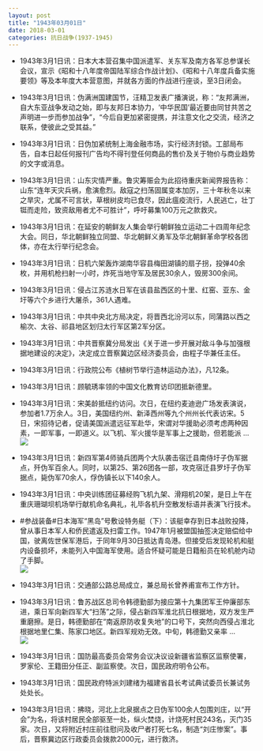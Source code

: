 ```yaml
---
layout: post
title: "1943年03月01日"
date: 2018-03-01
categories: 抗日战争(1937-1945)
---
```


<meta name="referrer" content="no-referrer" />

- 1943年3月1日讯：日本大本营召集中国派遣军、关东军及南方各军总参谋长会议，宣示《昭和十八年度帝国陆军综合作战计划》、《昭和十八年度兵备实施要领》等及本年度大本营意图，并就各方面的作战进行座谈，至3日闭会。 

- 1943年3月1日讯：伪满洲国建国节，汪精卫发表广播演说，称：“友邦满洲，自大东亚战争发动之始，即与友邦日本协力，‘中华民国’最近要由同甘共苦之声明进一步而参加战争”，“今后自更加紧密提携，并注意文化之交流，经济之联系，使彼此之受其益。” 

- 1943年3月1日讯：日伪加紧统制上海金融市场，实行经济封锁。工部局布告，自本日起任何报刊广告均不得刊登任何商品的售价及关于物价与商业趋势的文字或消息。 

- 1943年3月1日讯：山东灾情严重。鲁灾筹赈会为此招待重庆新闻界报告称：山东“连年天灾兵祸，愈演愈烈。敌寇之扫荡固属变本加厉，三十年秋冬以来之旱灾，尤属不可言状，草根树皮均已食尽，因此瘟疫流行，人民逃亡，壮丁铤而走险，致资敌用者尤不可胜计”，呼吁募集100万元之款救灾。 

- 1943年3月1日讯：在延安的朝鲜友人集会举行朝鲜独立运动二十四周年纪念大会。同日，华北朝鲜独立同盟、华北朝鲜义勇军及华北朝鲜革命学校各团体，亦在太行举行纪念会。 

- 1943年3月1日讯：日机六架轰炸湖南华容县梅田湖镇的扇子拐，投弹40余枚，并用机枪扫射一小时，炸死当地守军及居民30余人，毁房300余间。 

- 1943年3月1日讯：侵占江苏涟水日军在该县盐西区的十里、红窑、亚东、金圩等六个乡进行大屠杀，361人遇难。 

- 1943年3月1日讯：中共中央北方局决定，将晋西北汾河以东，同蒲路以西之榆次、太谷、祁县地区划归太行军区第2军分区。 

- 1943年3月1日讯：中共晋察冀分局发出《关于进一步开展对敌斗争与加强根据地建设的决定》，决定成立晋察冀边区经济委员会，由程子华兼任主任。 

- 1943年3月1日讯：行政院公布《植树节举行造林运动办法》，凡12条。 

- 1943年3月1日讯：顾毓琇率领的中国文化教育访印团抵新德里。 

- 1943年3月1日讯：宋美龄抵纽约访问。次日，在纽约麦迪逊广场发表演说，参加者1.7万余人。3日，美国纽约州、新泽西州等九个州州长代表访宋。5日，宋招待记者，促请美国派遣远征军赴华，宋谓对华援助必须考虑两种因素，一即军事，一即道义。以飞机、军火援华是军事上之援助，但若能派 ... <br/><img src="https://wx4.sinaimg.cn/large/aca367d8ly1fox6m3rdkoj20c809zdfw.jpg" />

- 1943年3月1日讯：新四军第4师骑兵团两个大队袭击宿迁县南侍圩子伪军据点，歼伪军百余人。同时，以第25、第26团各一部，攻克宿迁县罗圩子伪军据点，毙伪军70余人，俘伪镇长以下140余人。 

- 1943年3月1日讯：中央训练团征募经购飞机九架、滑翔机20架，是日上午在重庆珊瑚坝机场举行献机命名典礼，礼毕各机升空散发标语并表演飞行技术。 

- #参战装备#日本海军“黑岛”号敷设特务艇（下）：该艇幸存到日本战败投降，曾从事日本军人和侨民遣返及扫雷工作。1947年1月被盟国抽签决定赔偿给中国，驶离佐世保军港后，于同年9月30日抵达青岛港。但接受后发现轮机和艇内设备损坏，未能列入中国海军使用。适合怀疑可能是日籍船员在轮机舱内动了手脚。 <br/><img src="https://wx3.sinaimg.cn/large/aca367d8ly1fox357qtdhj20dc08wq4h.jpg" />

- 1943年3月1日讯：交通部公路总局成立，兼总局长曾养甫宣布工作方针。 

- 1943年3月1日讯：鲁苏战区总司令韩德勤部为接应第十九集团军王仲廉部东进，乘日军向新四军大“扫荡”之际，侵占新四军淮北抗日根据地，双方发生严重磨擦。是日，韩德勤部在“南返原防收复失地”的口号下，突然向西侵占淮北根据地里仁集、陈家口地区。新四军规劝无效。中旬，韩德勤又亲率 ... <br/><img src="https://wx2.sinaimg.cn/large/aca367d8ly1fox0jj3q9ij20c80bxmxa.jpg" />

- 1943年3月1日讯：国防最高委员会常务会议决议设新疆省监察区监察使署，罗家伦、王籍田分任正、副监察使。次日，国民政府明令公布。 

- 1943年3月1日讯：国民政府特派刘建绪为福建省县长考试典试委员长兼试务处处长。 

- 1943年3月1日讯：拂晓，河北上北泉据点之日伪军100余人包围刘庄，以“开会”为名，将该村居民全部驱至一处，纵火焚烧，计烧死村民243名，灭门35家。次日，又将附近村庄前往慰问及收尸者打死七名，制造“刘庄惨案”。事后，晋察冀边区行政委员会拨款2000元，进行救济。 


